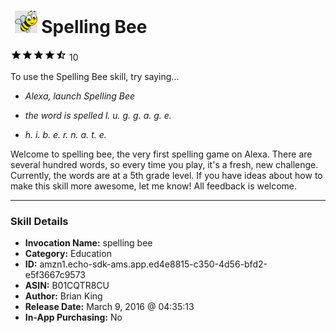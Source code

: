 # &nbsp;<img src="skill_icon" alt="Spelling Bee icon" width="36"> Spelling Bee
![4.1 stars](../../images/ic_star_black_18dp_1x.png)![4.1 stars](../../images/ic_star_black_18dp_1x.png)![4.1 stars](../../images/ic_star_black_18dp_1x.png)![4.1 stars](../../images/ic_star_black_18dp_1x.png)![4.1 stars](../../images/ic_star_half_black_18dp_1x.png) 10

To use the Spelling Bee skill, try saying...

* *Alexa, launch Spelling Bee*

* *the word is spelled l. u. g. g. a. g. e.*

* *h. i. b. e. r. n. a. t. e.*

Welcome to spelling bee, the very first spelling game on Alexa. There are several hundred words, so every time you play, it's a fresh, new challenge. Currently, the words are at a 5th grade level. If you have ideas about how to make this skill more awesome, let me know! All feedback is welcome.

***

### Skill Details

* **Invocation Name:** spelling bee
* **Category:** Education
* **ID:** amzn1.echo-sdk-ams.app.ed4e8815-c350-4d56-bfd2-e5f3667c9573
* **ASIN:** B01CQTR8CU
* **Author:** Brian King
* **Release Date:** March 9, 2016 @ 04:35:13
* **In-App Purchasing:** No
